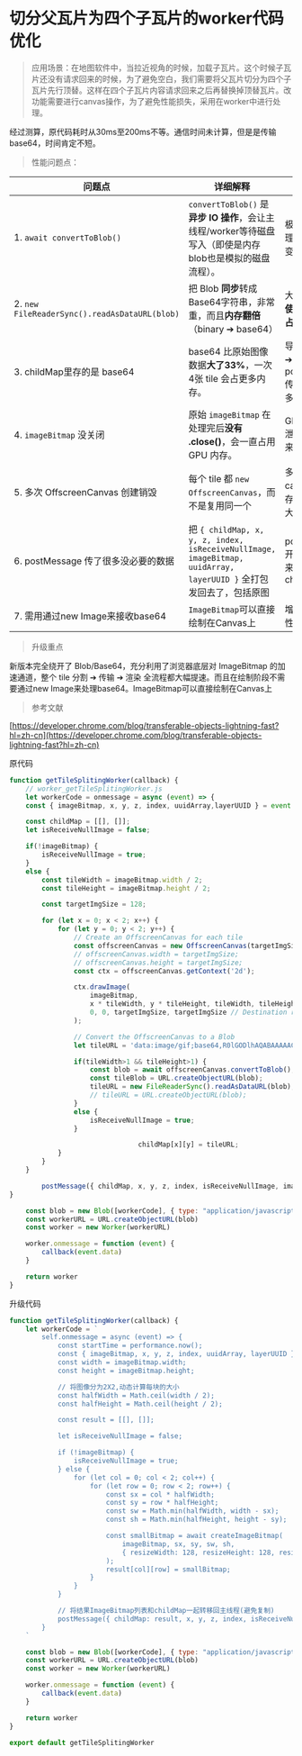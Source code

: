 # 切分父瓦片为四个子瓦片的worker代码优化

> 应用场景：在地图软件中，当拉近视角的时候，加载子瓦片。这个时候子瓦片还没有请求回来的时候，为了避免空白，我们需要将父瓦片切分为四个子瓦片先行顶替。这样在四个子瓦片内容请求回来之后再替换掉顶替瓦片。改功能需要进行canvas操作，为了避免性能损失，采用在worker中进行处理。
> 

经过测算，原代码耗时从30ms至200ms不等。通信时间未计算，但是是传输base64，时间肯定不短。

> 性能问题点：
> 

| 问题点 | 详细解释 | 性能影响 |
| --- | --- | --- |
| 1. `await convertToBlob()` | `convertToBlob()` 是**异步 IO 操作**，会让主线程/worker等待磁盘写入（即使是内存blob也是模拟的磁盘流程）。 | 极大增加了处理耗时，容易变卡 |
| 2. `new FileReaderSync().readAsDataURL(blob)` | 把 Blob **同步**转成Base64字符串，非常重，而且**内存翻倍**（binary ➔ base64） | 大幅增加**CPU使用率** + **内存占用** |
| 3. childMap里存的是 base64 | base64 比原始图像数据**大了33%**，一次4张 tile 会占更多内存。 | 导致 worker ➔ 主线程 postMessage 传输慢，占用多 |
| 4. `imageBitmap` 没关闭 | 原始 `imageBitmap` 在处理完后**没有 .close()**，会一直占用 GPU 内存。 | GPU memory 泄漏，内存越来越大 |
| 5. 多次 OffscreenCanvas 创建销毁 | 每个 tile 都 `new OffscreenCanvas`，而不是复用同一个 | 多次分配 canvas 内存，GC压力大 |
| 6. postMessage 传了很多没必要的数据 | 把 `{ childMap, x, y, z, index, isReceiveNullImage, imageBitmap, uuidArray, layerUUID }` 全打包发回去了，包括原图 | postMessage开销巨大，本来只需要返回childMap |
| 7. 需用通过new Image来接收base64 | `ImageBitmap`可以直接绘制在Canvas上 | 增加了额外的性能消耗 |

> 升级重点
> 

新版本完全绕开了 Blob/Base64，充分利用了浏览器底层对 ImageBitmap 的加速通道，整个 tile 分割 ➔ 传输 ➔ 渲染 全流程都大幅提速。而且在绘制阶段不需要通过new Image来处理base64。ImageBitmap可以直接绘制在Canvas上

> 参考文献
> 

[https://developer.chrome.com/blog/transferable-objects-lightning-fast?hl=zh-cn](https://developer.chrome.com/blog/transferable-objects-lightning-fast?hl=zh-cn)

原代码

```jsx
function getTileSplitingWorker(callback) {
	// worker_getTileSplitingWorker.js
	let workerCode = onmessage = async (event) => {
    const { imageBitmap, x, y, z, index, uuidArray,layerUUID } = event.data;

    const childMap = [[], []];
    let isReceiveNullImage = false;

    if(!imageBitmap) {
        isReceiveNullImage = true;
    }
    else {
        const tileWidth = imageBitmap.width / 2;
        const tileHeight = imageBitmap.height / 2;

        const targetImgSize = 128;

        for (let x = 0; x < 2; x++) {
            for (let y = 0; y < 2; y++) {
                // Create an OffscreenCanvas for each tile
                const offscreenCanvas = new OffscreenCanvas(targetImgSize, targetImgSize);
                // offscreenCanvas.width = targetImgSize;
                // offscreenCanvas.height = targetImgSize;
                const ctx = offscreenCanvas.getContext('2d');

                ctx.drawImage(
                    imageBitmap,
                    x * tileWidth, y * tileHeight, tileWidth, tileHeight, // Source rectangle
                    0, 0, targetImgSize, targetImgSize // Destination rectangle
                );

                // Convert the OffscreenCanvas to a Blob
                let tileURL = 'data:image/gif;base64,R0lGODlhAQABAAAAACH5BAEAAAAALAAAAAABAAEAAAI=';

                if(tileWidth>1 && tileHeight>1) {
                    const blob = await offscreenCanvas.convertToBlob();
                    const tileBlob = URL.createObjectURL(blob);
                    tileURL = new FileReaderSync().readAsDataURL(blob);
                    // tileURL = URL.createObjectURL(blob);
                }
                else {
                    isReceiveNullImage = true;
                }

				                childMap[x][y] = tileURL;
            }
        }
    }

		postMessage({ childMap, x, y, z, index, isReceiveNullImage, imageBitmap, uuidArray,layerUUID });
}

	const blob = new Blob([workerCode], { type: "application/javascript" })
	const workerURL = URL.createObjectURL(blob)
	const worker = new Worker(workerURL)

	worker.onmessage = function (event) {
		callback(event.data)
	}

	return worker
}
```

升级代码

```jsx
function getTileSplitingWorker(callback) {
	let workerCode = `
        self.onmessage = async (event) => {
            const startTime = performance.now();
            const { imageBitmap, x, y, z, index, uuidArray, layerUUID } = event.data;
            const width = imageBitmap.width;
            const height = imageBitmap.height;

            // 将图像分为2X2,动态计算每块的大小
            const halfWidth = Math.ceil(width / 2);
            const halfHeight = Math.ceil(height / 2);

            const result = [[], []];

            let isReceiveNullImage = false;

            if (!imageBitmap) {
                isReceiveNullImage = true;
            } else {
                for (let col = 0; col < 2; col++) {
                    for (let row = 0; row < 2; row++) {
                        const sx = col * halfWidth;
                        const sy = row * halfHeight;
                        const sw = Math.min(halfWidth, width - sx);
                        const sh = Math.min(halfHeight, height - sy);

                        const smallBitmap = await createImageBitmap(
                            imageBitmap, sx, sy, sw, sh,
                            { resizeWidth: 128, resizeHeight: 128, resizeQuality: 'high' }
                        );
                        result[col][row] = smallBitmap;
                    }
                }
            }

            // 将结果ImageBitmap列表和childMap一起转移回主线程(避免复制)
            postMessage({ childMap: result, x, y, z, index, isReceiveNullImage, uuidArray, layerUUID, imageBitmap }, result.flat());
        }
    `

	const blob = new Blob([workerCode], { type: "application/javascript" })
	const workerURL = URL.createObjectURL(blob)
	const worker = new Worker(workerURL)

	worker.onmessage = function (event) {
		callback(event.data)
	}

	return worker
}

export default getTileSplitingWorker

```